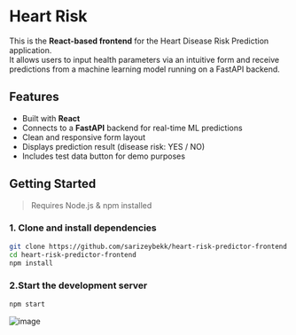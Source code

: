#  Heart Risk 
This is the **React-based frontend** for the Heart Disease Risk Prediction application.  
It allows users to input health parameters via an intuitive form and receive predictions from a machine learning model running on a FastAPI backend.

##  Features

- Built with **React**
- Connects to a **FastAPI** backend for real-time ML predictions
- Clean and responsive form layout
- Displays prediction result (disease risk: YES / NO)
- Includes test data button for demo purposes


##  Getting Started

> Requires Node.js & npm installed

### 1. Clone and install dependencies

```bash
git clone https://github.com/sarizeybekk/heart-risk-predictor-frontend
cd heart-risk-predictor-frontend
npm install
```
### 2.Start the development server
```bash
npm start
```

![image](https://github.com/user-attachments/assets/b9c48063-38cb-43a3-b3a7-902f746533c1)

